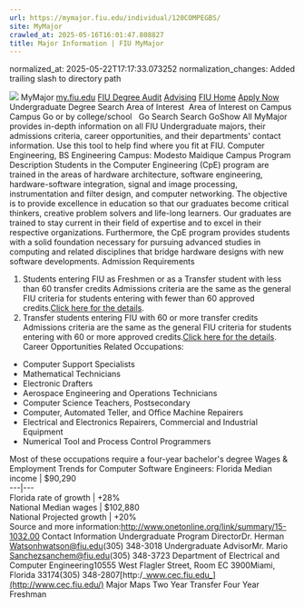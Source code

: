 ```yaml
---
url: https://mymajor.fiu.edu/individual/120COMPEGBS/
site: MyMajor
crawled_at: 2025-05-16T16:01:47.808827
title: Major Information | FIU MyMajor
---
```

normalized_at: 2025-05-22T17:17:33.073252
normalization_changes: Added trailing slash to directory path

![](https://mymajor.fiu.edu/assets/logo-T4VPR2BI.png)
MyMajor
[my.fiu.edu](https://my.fiu.edu/)
[FIU Degree Audit](https://dasa.fiu.edu/all-departments/advising/panther-success-hub/panther-degree-audit/)
[Advising](https://advising.fiu.edu)
[FIU Home](https://www.fiu.edu/)
[Apply Now](https://admissions.fiu.edu/)
Undergraduate Degree Search
Area of Interest
​
Area of Interest
on
Campus
​
Campus
Go
or by college/school
​
​
Go
Search
Search
GoShow All
MyMajor provides in-depth information on all FIU Undergraduate majors, their admissions criteria, career opportunities, and their departments' contact information. Use this tool to help find where you fit at FIU.
Computer Engineering,
BS
Engineering
Campus:
Modesto Maidique Campus
Program Description
Students in the Computer Engineering (CpE) program are trained in the areas of hardware architecture, software engineering, hardware-software integration, signal and image processing, instrumentation and filter design, and computer networking. The objective is to provide excellence in education so that our graduates become critical thinkers, creative problem solvers and life-long learners. Our graduates are trained to stay current in their field of expertise and to excel in their respective organizations. Furthermore, the CpE program provides students with a solid foundation necessary for pursuing advanced studies in computing and related disciplines that bridge hardware designs with new software developments.
Admission Requirements
1. Students entering FIU as Freshmen or as a Transfer student with less than 60 transfer credits
Admissions criteria are the same as the general FIU criteria for students entering with fewer than 60 approved credits.[Click here for the details](http://admissions.fiu.edu/apply/freshman/).
2. Transfer students entering FIU with 60 or more transfer credits
Admissions criteria are the same as the general FIU criteria for students entering with 60 or more approved credits.[Click here for the details](http://admissions.fiu.edu/apply/transfer/).
Career Opportunities
Related Occupations:
  * Computer Support Specialists
  * Mathematical Technicians
  * Electronic Drafters
  * Aerospace Engineering and Operations Technicians
  * Computer Science Teachers, Postsecondary
  * Computer, Automated Teller, and Office Machine Repairers
  * Electrical and Electronics Repairers, Commercial and Industrial Equipment
  * Numerical Tool and Process Control Programmers


Most of these occupations require a four-year bachelor's degree
Wages & Employment Trends for Computer Software Engineers:
Florida Median income | $90,290  
---|---  
Florida rate of growth | +28%  
National Median wages | $102,880  
National Projected growth | +20%  
Source and more information:<http://www.onetonline.org/link/summary/15-1032.00>
Contact Information
Undergraduate Program DirectorDr. Herman Watsonhwatson@fiu.edu(305) 348-3018
Undergraduate AdvisorMr. Mario Sanchezsanchem@fiu.edu(305) 348-3723
Department of Electrical and Computer Engineering10555 West Flagler Street, Room EC 3900Miami, Florida 33174(305) 348-2807[http:/_www.cec.fiu.edu_](http://www.cec.fiu.edu/)
Major Maps
Two Year Transfer
Four Year Freshman
